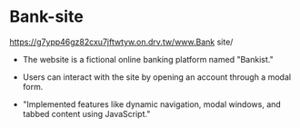 # Bank-site
https://g7ypp46gz82cxu7jftwtyw.on.drv.tw/www.Bank site/

* The website is a fictional online banking platform named
"Bankist."

* Users can interact with the site by opening an account through a
modal form.

 * "Implemented features like dynamic navigation, modal windows,
and tabbed content using JavaScript."
